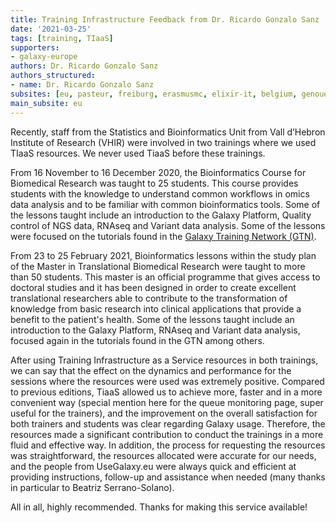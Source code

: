 ```yaml
---
title: Training Infrastructure Feedback from Dr. Ricardo Gonzalo Sanz
date: '2021-03-25'
tags: [training, TIaaS]
supporters:
- galaxy-europe
authors: Dr. Ricardo Gonzalo Sanz
authors_structured:
- name: Dr. Ricardo Gonzalo Sanz
subsites: [eu, pasteur, freiburg, erasmusmc, elixir-it, belgium, genouest]
main_subsite: eu
---
```



Recently, staff from the Statistics and Bioinformatics Unit from Vall d’Hebron Institute of Research (VHIR) were involved in two trainings where we used TIaaS resources. We never used TiaaS before these trainings.

From 16 November to 16 December 2020, the Bioinformatics Course for Biomedical Research was taught to 25 students. This course provides students with the knowledge to understand common workflows in omics data analysis and to be familiar with common bioinformatics tools. Some of the lessons taught include an introduction to the Galaxy Platform, Quality control of NGS data, RNAseq and Variant data analysis. Some of the lessons were focused on the tutorials found in the [Galaxy Training Network (GTN)](https://training.galaxyproject.org/training-material/). 

From 23 to 25 February 2021, Bioinformatics lessons within the study plan of the Master in Translational Biomedical Research were taught to more than 50 students. This master is an official programme that gives access to doctoral studies and it has been designed in order to create excellent translational researchers able to contribute to the transformation of knowledge from basic research into clinical applications that provide a benefit to the patient's health. Some of the lessons taught include an introduction to the Galaxy Platform, RNAseq and Variant data analysis, focused again in the tutorials found in the GTN among others.

After using Training Infrastructure as a Service resources in both trainings, we can say that the effect on the dynamics and performance for the sessions where the resources were used was extremely positive. Compared to previous editions, TiaaS allowed us to achieve more, faster and in a more convenient way (special mention here for the queue monitoring page, super useful for the trainers), and the improvement on the overall satisfaction for both trainers and students was clear regarding Galaxy usage. Therefore, the resources made a significant contribution to conduct the trainings in a more fluid and effective way. In addition, the process for requesting the resources was straightforward, the resources allocated were accurate for our needs,  and the people from UseGalaxy.eu were always quick and efficient at providing instructions, follow-up and assistance when needed (many thanks in particular to Beatriz Serrano-Solano).

All in all, highly recommended. Thanks for making this service available!

